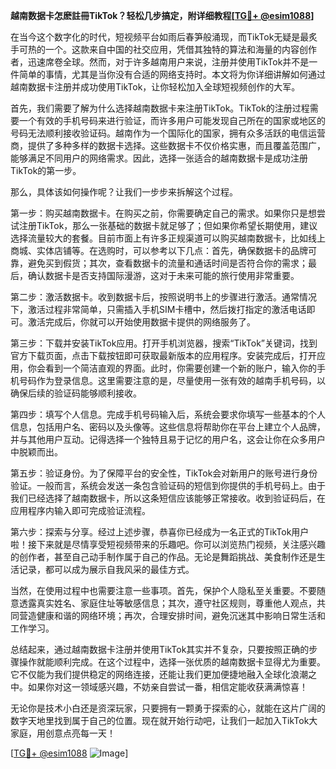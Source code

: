 **越南数据卡怎麽註冊TikTok？轻松几步搞定，附详细教程[[TG💪+ @esim1088](https://t.me/s/esim1088)]**

在当今这个数字化的时代，短视频平台如雨后春笋般涌现，而TikTok无疑是最炙手可热的一个。这款来自中国的社交应用，凭借其独特的算法和海量的内容创作者，迅速席卷全球。然而，对于许多越南用户来说，注册并使用TikTok并不是一件简单的事情，尤其是当你没有合适的网络支持时。本文将为你详细讲解如何通过越南数据卡注册并成功使用TikTok，让你轻松加入全球短视频创作的大军。

首先，我们需要了解为什么选择越南数据卡来注册TikTok。TikTok的注册过程需要一个有效的手机号码来进行验证，而许多用户可能发现自己所在的国家或地区的号码无法顺利接收验证码。越南作为一个国际化的国家，拥有众多活跃的电信运营商，提供了多种多样的数据卡选择。这些数据卡不仅价格实惠，而且覆盖范围广，能够满足不同用户的网络需求。因此，选择一张适合的越南数据卡是成功注册TikTok的第一步。

那么，具体该如何操作呢？让我们一步步来拆解这个过程。

第一步：购买越南数据卡。在购买之前，你需要确定自己的需求。如果你只是想尝试注册TikTok，那么一张基础的数据卡就足够了；但如果你希望长期使用，建议选择流量较大的套餐。目前市面上有许多正规渠道可以购买越南数据卡，比如线上商城、实体店铺等。在选购时，可以参考以下几点：首先，确保数据卡的品牌可靠，避免买到假货；其次，查看数据卡的流量和通话时间是否符合你的需求；最后，确认数据卡是否支持国际漫游，这对于未来可能的旅行使用非常重要。

第二步：激活数据卡。收到数据卡后，按照说明书上的步骤进行激活。通常情况下，激活过程非常简单，只需插入手机SIM卡槽中，然后拨打指定的激活电话即可。激活完成后，你就可以开始使用数据卡提供的网络服务了。

第三步：下载并安装TikTok应用。打开手机浏览器，搜索“TikTok”关键词，找到官方下载页面，点击下载按钮即可获取最新版本的应用程序。安装完成后，打开应用，你会看到一个简洁直观的界面。此时，你需要创建一个新的账户，输入你的手机号码作为登录信息。这里需要注意的是，尽量使用一张有效的越南手机号码，以确保后续的验证码能够顺利接收。

第四步：填写个人信息。完成手机号码输入后，系统会要求你填写一些基本的个人信息，包括用户名、密码以及头像等。这些信息将帮助你在平台上建立个人品牌，并与其他用户互动。记得选择一个独特且易于记忆的用户名，这会让你在众多用户中脱颖而出。

第五步：验证身份。为了保障平台的安全性，TikTok会对新用户的账号进行身份验证。一般而言，系统会发送一条包含验证码的短信到你提供的手机号码上。由于我们已经选择了越南数据卡，所以这条短信应该能够正常接收。收到验证码后，在应用程序内输入即可完成验证流程。

第六步：探索与分享。经过上述步骤，恭喜你已经成为一名正式的TikTok用户啦！接下来就是尽情享受短视频带来的乐趣吧。你可以浏览热门视频，关注感兴趣的创作者，甚至自己动手制作属于自己的作品。无论是舞蹈挑战、美食制作还是生活记录，都可以成为展示自我风采的最佳方式。

当然，在使用过程中也需要注意一些事项。首先，保护个人隐私至关重要。不要随意透露真实姓名、家庭住址等敏感信息；其次，遵守社区规则，尊重他人观点，共同营造健康和谐的网络环境；再次，合理安排时间，避免沉迷其中影响日常生活和工作学习。

总结起来，通过越南数据卡注册并使用TikTok其实并不复杂，只要按照正确的步骤操作就能顺利完成。在这个过程中，选择一张优质的越南数据卡显得尤为重要。它不仅能为我们提供稳定的网络连接，还能让我们更加便捷地融入全球化浪潮之中。如果你对这一领域感兴趣，不妨亲自尝试一番，相信定能收获满满惊喜！

无论你是技术小白还是资深玩家，只要拥有一颗勇于探索的心，就能在这片广阔的数字天地里找到属于自己的位置。现在就开始行动吧，让我们一起加入TikTok大家庭，用创意点亮每一天！

[[TG💪+ @esim1088](https://t.me/s/esim1088) ![Image](https://i.postimg.cc/4NQfJmqS/Snipaste-2025-05-13-00-14-12.png)]